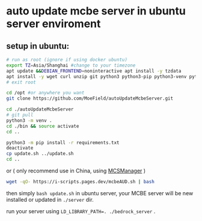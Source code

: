 # auto update mcbe server in ubuntu server enviroment

## setup in ubuntu:
```bash
# run as root (ignore if using docker ubuntu)
export TZ=Asia/Shanghai #change to your timezone
apt update &&DEBIAN_FRONTEND=noninteractive apt install -y tzdata
apt install -y wget curl unzip git python3 python3-pip python3-venv python-is-python3
# exit root

cd /opt #or anywhere you want
git clone https://github.com/MoeField/autoUpdateMcbeServer.git

cd ./autoUpdateMcbeServer
# git pull
python3 -m venv .
cd ./bin && source activate
cd ..

python3 -m pip install -r requirements.txt
deactivate
cp update.sh ../update.sh
cd ..
```

or ( only recommend use in China, using <a href="https://mcsmanager.com/">MCSManager</a> )

```bash
wget -qO- https://i-scripts.pages.dev/mcbeAUD.sh | bash
```

then simply `bash update.sh` in ubuntu server, 
your MCBE server will be new installed or updated in `./server` dir.

run your server using `LD_LIBRARY_PATH=. ./bedrock_server` .

